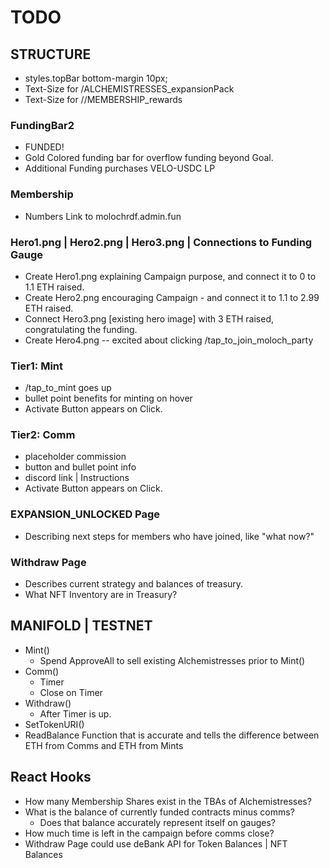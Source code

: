 # TODO

## STRUCTURE

* styles.topBar bottom-margin 10px;
* Text-Size for /ALCHEMISTRESSES_expansionPack
* Text-Size for //MEMBERSHIP_rewards

### FundingBar2

* FUNDED!
* Gold Colored funding bar for overflow funding beyond Goal.
* Additional Funding purchases VELO-USDC LP

### Membership

* Numbers Link to molochrdf.admin.fun

### Hero1.png | Hero2.png | Hero3.png | Connections to Funding Gauge

* Create Hero1.png explaining Campaign purpose, and connect it to 0 to 1.1 ETH raised.
* Create Hero2.png encouraging Campaign - and connect it to 1.1 to 2.99 ETH raised.
* Connect Hero3.png [existing hero image] with 3 ETH raised, congratulating the funding.
* Create Hero4.png -- excited about clicking /tap_to_join_moloch_party

### Tier1: Mint

* /tap_to_mint goes up
* bullet point benefits for minting on hover
* Activate Button appears on Click.

### Tier2: Comm

* placeholder commission
* button and bullet point info
* discord link | Instructions
* Activate Button appears on Click.

### EXPANSION_UNLOCKED Page

* Describing next steps for members who have joined, like "what now?"

### Withdraw Page

* Describes current strategy and balances of treasury.
* What NFT Inventory are in Treasury?

## MANIFOLD | TESTNET

* Mint()
  * Spend ApproveAll to sell existing Alchemistresses prior to Mint()
* Comm()
  * Timer
  * Close on Timer
* Withdraw()
  * After Timer is up.
* SetTokenURI()
* ReadBalance Function that is accurate and tells the difference between ETH from Comms and ETH from Mints

## React Hooks

* How many Membership Shares exist in the TBAs of Alchemistresses?
* What is the balance of currently funded contracts minus comms?
  * Does that balance accurately represent itself on gauges?
* How much time is left in the campaign before comms close?
* Withdraw Page could use deBank API for Token Balances | NFT Balances
